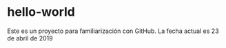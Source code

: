 # hello-world
Este es un proyecto para familiarización con GitHub.
La fecha actual es 23 de abril de 2019
